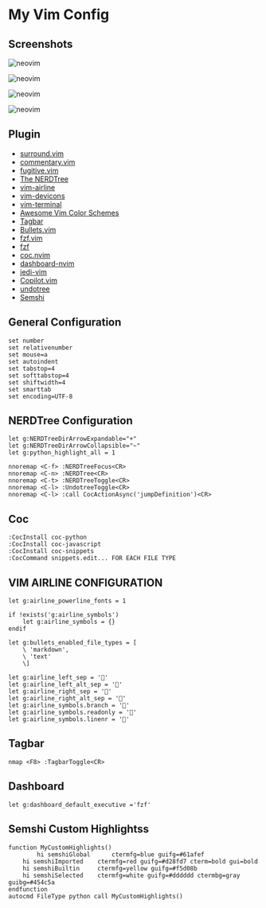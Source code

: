 # My Vim Config

## Screenshots
![neovim](https://raw.githubusercontent.com/fiqgant/My-Neovim-Config/main/Screenshots/nvim1.png)

![neovim](https://raw.githubusercontent.com/fiqgant/My-Neovim-Config/main/Screenshots/nvim2.png)

![neovim](https://raw.githubusercontent.com/fiqgant/My-Neovim-Config/main/Screenshots/nvim3.png)

![neovim](https://raw.githubusercontent.com/fiqgant/My-Neovim-Config/main/Screenshots/nvim4.png)

## Plugin
- [surround.vim](http://github.com/tpope/vim-surround)
- [commentary.vim](https://github.com/tpope/vim-commentary)
- [fugitive.vim](https://github.com/tpope/vim-fugitive)
- [The NERDTree](https://github.com/preservim/nerdtree)
- [vim-airline](https://github.com/vim-airline/vim-airline)
- [vim-devicons](https://github.com/ryanoasis/vim-devicons)
- [vim-terminal](https://github.com/tc50cal/vim-terminal)
- [Awesome Vim Color Schemes](https://github.com/rafi/awesome-vim-colorschemes)
- [Tagbar](https://github.com/preservim/tagbar)
- [Bullets.vim](https://github.com/dkarter/bullets.vim)
- [fzf.vim](https://github.com/junegunn/fzf.vim)
- [fzf](https://github.com/junegunn/fzf)
- [coc.nvim](https://github.com/neoclide/coc.nvim)
- [dashboard-nvim](https://github.com/glepnir/dashboard-nvim)
- [jedi-vim](https://github.com/davidhalter/jedi-vim)
- [Copilot.vim](https://github.com/github/copilot.vim)
- [undotree](https://github.com/mbbill/undotree)
- [Semshi](https://github.com/numirias/semshi)


## General Configuration
```vim
set number
set relativenumber
set mouse=a
set autoindent
set tabstop=4
set softtabstop=4
set shiftwidth=4
set smarttab
set encoding=UTF-8
```

## NERDTree Configuration
```vim
let g:NERDTreeDirArrowExpandable="+"
let g:NERDTreeDirArrowCollapsible="~"
let g:python_highlight_all = 1

nnoremap <C-f> :NERDTreeFocus<CR>
nnoremap <C-n> :NERDTree<CR>
nnoremap <C-t> :NERDTreeToggle<CR>
nnoremap <C-l> :UndotreeToggle<CR>
nnoremap <C-l> :call CocActionAsync('jumpDefinition')<CR>
```

## Coc
```vim
:CocInstall coc-python
:CocInstall coc-javascript
:CocInstall coc-snippets
:CocCommand snippets.edit... FOR EACH FILE TYPE
```

## VIM AIRLINE CONFIGURATION
```vim
let g:airline_powerline_fonts = 1

if !exists('g:airline_symbols')
    let g:airline_symbols = {}
endif

let g:bullets_enabled_file_types = [
    \ 'markdown',
    \ 'text'
    \]

let g:airline_left_sep = ''
let g:airline_left_alt_sep = ''
let g:airline_right_sep = ''
let g:airline_right_alt_sep = ''
let g:airline_symbols.branch = ''
let g:airline_symbols.readonly = ''
let g:airline_symbols.linenr = ''
```

## Tagbar
```vim
nmap <F8> :TagbarToggle<CR>
```

## Dashboard
```vim
let g:dashboard_default_executive ='fzf'
```

## Semshi Custom Highlightss
```vim
function MyCustomHighlights()
    	hi semshiGlobal      ctermfg=blue guifg=#61afef
	hi semshiImported    ctermfg=red guifg=#d28fd7 cterm=bold gui=bold
	hi semshiBuiltin     ctermfg=yellow guifg=#f5d08b
	hi semshiSelected    ctermfg=white guifg=#dddddd ctermbg=gray guibg=#454c5a
endfunction
autocmd FileType python call MyCustomHighlights()
```
